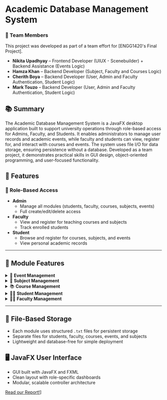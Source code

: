 # Academic Database Management System	

### 👥 Team Members
This project was developed as part of a team effort for [ENGG1420's Final Project].

- **Nikita Upadhyay** – Frontend Developer (UIUX - Scenebuilder) + Backend Assistance (Events Logic)
- **Hamza Khan** – Backend Developer (Subject, Faculty and Courses Logic)
- **Cherith Boya** – Backend Developer (User, Admin and Faculty Authentication, Student Logic)
- **Mark Touzo** – Backend Developer (User, Admin and Faculty Authentication, Student Logic)

## 📚 Summary  
The Academic Database Management System is a JavaFX desktop application built to support university operations through role-based access for Admins, Faculty, and Students. It enables administrators to manage user records and academic events, while faculty and students can view, register for, and interact with courses and events. The system uses file I/O for data storage, ensuring persistence without a database. Developed as a team project, it demonstrates practical skills in GUI design, object-oriented programming, and user-focused functionality.

## 🚀 Features  

### 🔐 Role-Based Access
- **Admin**
  - Manage all modules (students, faculty, courses, subjects, events)
  - Full create/edit/delete access
- **Faculty**
  - View and register for teaching courses and subjects
  - Track enrolled students
- **Student**
  - Browse and register for courses, subjects, and events
  - View personal academic records

---

## 📁 Module Features

<details>
<summary>📅 <strong>Event Management</strong></summary>

- Create, edit, and delete academic events
- Scrollable and searchable event list view
- View event capacity and registered participants
- Students can register for upcoming events
</details>

<details>
<summary>📘 <strong>Subject Management</strong></summary>

- Admins can add and assign subjects to faculty
- Students can view and register for available subjects
- Each subject linked with unique codes and course associations
</details>

<details>
<summary>📚 <strong>Course Management</strong></summary>

- Add, view, and manage academic courses
- Display course capacity, registration count, and assigned faculty
- Faculty can register to teach courses
- Students can browse and enroll in courses
</details>

<details>
<summary>👨‍🎓 <strong>Student Management</strong></summary>

- Admins can create, edit, and delete student records
- Stores student ID, name, program, and enrollments
- Students can view personal registrations and academic info
</details>

<details>
<summary>👩‍🏫 <strong>Faculty Management</strong></summary>

- Manage faculty profiles with code, name, and contact info
- Assign courses and subjects to faculty
- Faculty can view assigned teaching load and responsibilities
</details>

---

## 💾 File-Based Storage

- Each module uses structured `.txt` files for persistent storage
- Separate files for students, faculty, courses, events, and subjects
- Lightweight and database-free for simple deployment

## 🖥️ JavaFX User Interface

- GUI built with JavaFX and FXML
- Clean layout with role-specific dashboards
- Modular, scalable controller architecture

[Read our Report!](https://github.com/nikitaupadhyayy/studentHub/blob/6ead48430658bda03df29bc6597e32fb8dc14903/Academic%20Database%20Management%20System.pdf)]
